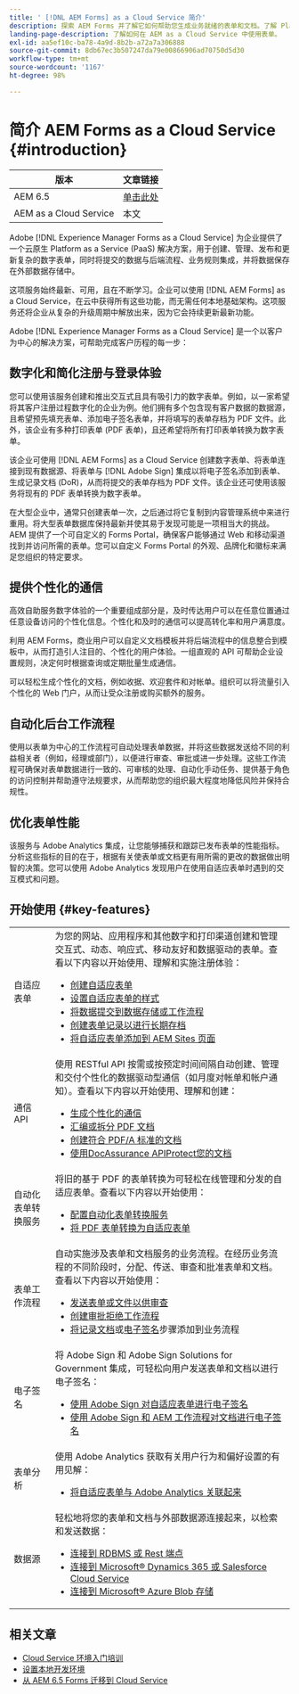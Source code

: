 ```yaml
---
title: ' [!DNL AEM Forms] as a Cloud Service 简介'
description: 探索 AEM Forms 并了解它如何帮助您生成业务就绪的表单和文档。了解 Platform-as-a-Service (PaaS)、如何管理企业级数字表单和业务流程和如何将 Forms 连接到 Adobe Sign 和当前数据源。
landing-page-description: 了解如何在 AEM as a Cloud Service 中使用表单。
exl-id: aa5ef10c-ba78-4a9d-8b2b-a72a7a306888
source-git-commit: 8db67ec3b507247da79e00866906ad70750d5d30
workflow-type: tm+mt
source-wordcount: '1167'
ht-degree: 98%

---
```



# 简介 AEM Forms as a Cloud Service {#introduction}

| 版本 | 文章链接 |
| -------- | ---------------------------- |
| AEM 6.5 | [单击此处](https://experienceleague.adobe.com/docs/experience-manager-65/forms/home.html) |
| AEM as a Cloud Service | 本文 |


Adobe [!DNL Experience Manager Forms as a Cloud Service] 为企业提供了一个云原生 Platform as a Service (PaaS) 解决方案，用于创建、管理、发布和更新复杂的数字表单，同时将提交的数据与后端流程、业务规则集成，并将数据保存在外部数据存储中。

这项服务始终最新、可用，且在不断学习。企业可以使用 [!DNL AEM Forms] as a Cloud Service，在云中获得所有这些功能，而无需任何本地基础架构。这项服务还将企业从复杂的升级周期中解放出来，因为它会持续更新最新功能。

Adobe [!DNL Experience Manager Forms as a Cloud Service] 是一个以客户为中心的解决方案，可帮助完成客户历程的每一步：


## 数字化和简化注册与登录体验

您可以使用该服务创建和推出交互式且具有吸引力的数字表单。例如，以一家希望将其客户注册过程数字化的企业为例。他们拥有多个包含现有客户数据的数据源，且希望预先填充表单、添加电子签名表单，并将填写的表单存档为 PDF 文件。此外，该企业有多种打印表单 (PDF 表单)，且还希望将所有打印表单转换为数字表单。

该企业可使用 [!DNL AEM Forms] as a Cloud Service 创建数字表单、将表单连接到现有数据源、将表单与 [!DNL Adobe Sign] 集成以将电子签名添加到表单、生成记录文档 (DoR)，从而将提交的表单存档为 PDF 文件。该企业还可使用该服务将现有的 PDF 表单转换为数字表单。

在大型企业中，通常只创建表单一次，之后通过将它复制到内容管理系统中来进行重用。将大型表单数据库保持最新并使其易于发现可能是一项相当大的挑战。AEM 提供了一个可自定义的 Forms Portal，确保客户能够通过 Web 和移动渠道找到并访问所需的表单。您可以自定义 Forms Portal 的外观、品牌化和徽标来满足您组织的特定要求。

## 提供个性化的通信

高效自助服务数字体验的一个重要组成部分是，及时传达用户可以在任意位置通过任意设备访问的个性化信息。个性化和及时的通信可以提高转化率和用户满意度。

利用 AEM Forms，商业用户可以自定义文档模板并将后端流程中的信息整合到模板中，从而打造引人注目的、个性化的用户体验。一组直观的 API 可帮助企业设置规则，决定何时根据查询或定期批量生成通信。


可以轻松生成个性化的文档，例如收据、欢迎套件和对帐单。组织可以将流量引入个性化的 Web 门户，从而让受众注册或购买额外的服务。


## 自动化后台工作流程

使用以表单为中心的工作流程可自动处理表单数据，并将这些数据发送给不同的利益相关者（例如，经理或部门），以便进行审查、审批或进一步处理。这些工作流程可确保对表单数据进行一致的、可审核的处理、自动化手动任务、提供基于角色的访问控制并帮助遵守法规要求，从而帮助您的组织最大程度地降低风险并保持合规性。


## 优化表单性能

该服务与 Adobe Analytics 集成，让您能够捕获和跟踪已发布表单的性能指标。分析这些指标的目的在于，根据有关使表单或文档更有用所需的更改的数据做出明智的决策。您可以使用 Adobe Analytics 发现用户在使用自适应表单时遇到的交互模式和问题。


## 开始使用 {#key-features}

|  |  |
|---|---|
| 自适应表单 | 为您的网站、应用程序和其他数字和打印渠道创建和管理交互式、动态、响应式、移动友好和数据驱动的表单。查看以下内容以开始使用、理解和实施注册体验： <ul><li><a href="https://experienceleague.adobe.com/docs/experience-manager-cloud-service/content/forms/adaptive-forms-authoring/authoring-adaptive-forms-foundation-components/create-an-adaptive-form-on-forms-cs/creating-adaptive-form.html"> 创建自适应表单 </a></li><li><a href="https://experienceleague.adobe.com/docs/experience-manager-cloud-service/content/forms/adaptive-forms-authoring/authoring-adaptive-forms-foundation-components/create-an-adaptive-form-on-forms-cs/themes.html">设置自适应表单的样式</a></li><li><a href="https://experienceleague.adobe.com/docs/experience-manager-cloud-service/content/forms/adaptive-forms-authoring/authoring-adaptive-forms-foundation-components/configure-submit-actions-and-metadata-submission/configuring-submit-actions.html#enabling-server-side-validation-br"> 将数据提交到数据存储或工作流程</a></li><li><a href="https://experienceleague.adobe.com/docs/experience-manager-cloud-service/content/forms/adaptive-forms-authoring/authoring-adaptive-forms-foundation-components/generate-document-of-record-for-non-xfa-based-adaptive-forms.html"> 创建表单记录以进行长期存档</a></li><li><a href="https://experienceleague.adobe.com/docs/experience-manager-65/forms/adaptive-forms-basic-authoring/create-or-add-an-adaptive-form-to-aem-sites-page.html?lang=zh-Hans">将自适应表单添加到 AEM Sites 页面</a></li></ul> |
| 通信 API | 使用 RESTful API 按需或按预定时间间隔自动创建、管理和交付个性化的数据驱动型通信（如月度对帐单和帐户通知）。查看以下内容以开始使用、理解和创建： <ul><li><a href="https://experienceleague.adobe.com/docs/experience-manager-cloud-service/content/forms/using-communications/aem-forms-cloud-service-communications-introduction.html?#document-generation"> 生成个性化的通信 </a> </li><li><a href="https://experienceleague.adobe.com/docs/experience-manager-cloud-service/content/forms/using-communications/aem-forms-cloud-service-communications-introduction.html?#document-manipulation"> 汇编或拆分 PDF 文档 </a> </li><li><a href="https://experienceleague.adobe.com/docs/experience-manager-cloud-service/content/forms/using-communications/aem-forms-cloud-service-communications-introduction.html?#convert-to-and-validate-pdf%2Fa-compliant-documents">创建符合 PDF/A 标准的文档 </a></li><li><a href="https://experienceleague.adobe.com/docs/experience-manager-cloud-service/content/forms/using-communications/aem-forms-cloud-service-communications-introduction.html">使用DocAssurance APIProtect您的文档</a></li></ul> |
| 自动化表单转换服务 | 将旧的基于 PDF 的表单转换为可轻松在线管理和分发的自适应表单。查看以下内容以开始使用： <ul><li><a href="https://experienceleague.adobe.com/docs/aem-forms-automated-conversion-service/using/configure-service.html">配置自动化表单转换服务</a></li><li><a href="https://experienceleague.adobe.com/docs/aem-forms-automated-conversion-service/using/convert-existing-forms-to-adaptive-forms.html?lang=zh-Hans">将 PDF 表单转换为自适应表单</a></li></ul> |
| 表单工作流程 | 自动实施涉及表单和文档服务的业务流程。在经历业务流程的不同阶段时，分配、传送、审查和批准表单和文档。查看以下内容以开始使用：  <ul><li><a href="https://experienceleague.adobe.com/docs/experience-manager-cloud-service/content/forms/adaptive-forms-authoring/authoring-adaptive-forms-foundation-components/create-reviews-forms.html">发送表单或文件以供审查</a></li><li><a href="https://experienceleague.adobe.com/docs/experience-manager-cloud-service/content/forms/create-form-centric-workflows/aem-forms-workflow-step-reference.html?#assign-task-step">创建审批拒绝工作流程</a></li><li><a href="https://experienceleague.adobe.com/docs/experience-manager-cloud-service/content/forms/create-form-centric-workflows/aem-forms-workflow-step-reference.html?#generate-document-of-record-step">将记录文档</a>或<a href="https://experienceleague.adobe.com/docs/experience-manager-cloud-service/content/forms/create-form-centric-workflows/aem-forms-workflow-step-reference.html?#sign-document-step">电子签名</a>步骤添加到业务流程</a></li></ul> |
| 电子签名 | 将 Adobe Sign 和 Adobe Sign Solutions for Government 集成，可轻松向用户发送表单和文档以进行电子签名： <ul><li><a href="https://experienceleague.adobe.com/docs/experience-manager-cloud-service/content/forms/adaptive-forms-authoring/authoring-adaptive-forms-foundation-components/use-adobe-sign/working-with-adobe-sign.html">使用 Adobe Sign 对自适应表单进行电子签名</a></li><li></a> <a href="https://experienceleague.adobe.com/docs/experience-manager-cloud-service/content/forms/create-form-centric-workflows/aem-forms-workflow-step-reference.html?lang=zh-Hans#sign-document-step">使用 Adob&#x200B;e Sign 和 AEM 工作流程对文档进行电子签名</a></li></ul> |
| 表单分析 | 使用 Adobe Analytics 获取有关用户行为和偏好设置的有用见解： <ul><li><a href="https://experienceleague.adobe.com/docs/experience-manager-cloud-service/content/forms/integrate/services/enable-adobe-analytics-adaptive-form-using-experience-cloud-setup-automation.html">将自适应表单与 Adobe Analytics 关联起来</a></li></ul> |
| 数据源 | 轻松地将您的表单和文档与外部数据源连接起来，以检索和发送数据： <ul><li><a href="https://experienceleague.adobe.com/docs/experience-manager-cloud-service/content/forms/integrate/use-form-data-model/configure-data-sources.html?lang=zh-Hans">连接到 RDBMS 或 Rest 端点</a></li><li><a href="https://experienceleague.adobe.com/docs/experience-manager-cloud-service/content/forms/integrate/use-form-data-model/configure-msdynamics-salesforce.html?lang=zh-Hans">连接到 Microsoft® Dynamics 365 或 Salesforce Cloud Service</a></li><li><a href="https://experienceleague.adobe.com/docs/experience-manager-cloud-service/content/forms/integrate/use-form-data-model/configure-azure-storage.html?lang=zh-Hans">连接到 Microsoft® Azure Blob 存储</a></li></ul> |


## 相关文章

* [Cloud Service 环境入门培训](/help/forms/setup-forms-cloud-service.md)
* [设置本地开发环境](/help/forms/setup-local-development-environment.md)
* [从 AEM 6.5 Forms 迁移到 Cloud Service](/help/forms/migrate-to-forms-as-a-cloud-service.md)



